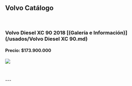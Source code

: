 ## Volvo Catálogo

<p>&nbsp;</p>

### Volvo Diesel XC 90 2018 [(Galería e Información)](/usados/Volvo Diesel XC 90.md)
#### Precio: $173.900.000

<img src="images/volvo xc90 d5.jpg?raw=true"/>
<p>&nbsp;</p>
---
